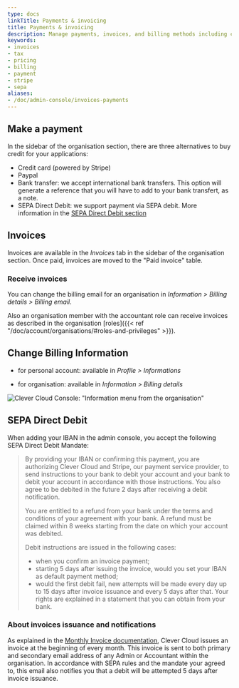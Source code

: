 ```yaml
---
type: docs
linkTitle: Payments & invoicing
title: Payments & invoicing
description: Manage payments, invoices, and billing methods including credit cards, PayPal, bank transfers, and SEPA direct debit options
keywords:
- invoices
- tax
- pricing
- billing
- payment
- stripe
- sepa
aliases:
- /doc/admin-console/invoices-payments
---
```


## Make a payment

In the sidebar of the organisation section, there are three alternatives to buy credit for your applications:

* Credit card (powered by Stripe)
* Paypal
* Bank transfer: we accept international bank transfers. This option will generate a reference that you will have to add to your bank transfert, as a note.
* SEPA Direct Debit: we support payment via SEPA debit. More information in the [SEPA Direct Debit section](#sepa-direct-debit)

## Invoices

Invoices are available in the *Invoices* tab in the sidebar of the organisation section. Once paid, invoices are moved to the "Paid invoice" table.

### Receive invoices

You can change the billing email for an organisation in *Information > Billing details > Billing email*.

Also an organisation member with the accountant role can receive invoices as described in the organisation [roles]({{<  ref "/doc/account/organisations/#roles-and-privileges" >}}).

## Change Billing Information

* for personal account: available in *Profile > Informations*

* for organisation: available in *Information > Billing details*

![Clever Cloud Console: "Information menu from the organisation"](/images/billing-infos.png "organisation information")

## SEPA Direct Debit

When adding your IBAN in the admin console, you accept the following SEPA Direct Debit
Mandate:

> By providing your IBAN or confirming this payment, you are authorizing Clever Cloud and
> Stripe, our payment service provider, to send instructions to your bank to debit your
> account and your bank to debit your account in accordance with those instructions.
> You also agree to be debited in the future 2 days after receiving a debit notification.
>
> You are entitled to a refund from your bank under the terms and conditions of your
> agreement with your bank. A refund must be claimed within 8 weeks starting from the date
> on which your account was debited.
>
> Debit instructions are issued in the following cases:
>
> * when you confirm an invoice payment;
> * starting 5 days after issuing the invoice, would you set your IBAN as default payment method;
> * would the first debit fail, new attempts will be made every day up to 15 days after invoice issuance and every 5 days after that.
> Your rights are explained in a statement that you can obtain from your bank.

### About invoices issuance and notifications

As explained in the [Monthly Invoice documentation](/doc/billing/unified-invoices#monthly-invoice), Clever Cloud issues an invoice at the beginning of every month.
This invoice is sent to both primary and secondary email address of any Admin or Accountant within the organisation.
In accordance with SEPA rules and the mandate your agreed to, this email also notifies you that a debit will be attempted 5 days after invoice issuance.
